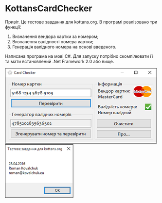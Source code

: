 # KottansCardChecker

Привіт. Це тестове завдання для kottans.org. В програмі реалізовано три функції: 

1. Визначення вендора картки за номером;
2. Визначення валідності номера картки;
3. Генерація валідного номера на основі введеного.

Написана програма на мові C#. Для запуску потрібно скомпілювати її та мати встановлений .Net Framework 2.0 або вище.

![Головне вікно](https://github.com/Romanone/Screenshots/blob/master/KottansBankChecker/Main.png)
![Інформаційне вікно](https://github.com/Romanone/Screenshots/blob/master/KottansBankChecker/About.png)
